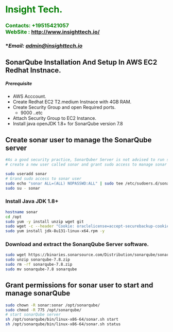 #  **<span style="color:green">Insight Tech.</span>**
### **<span style="color:green">Contacts: +19515421057<br> WebSite : <http://www.insighttech.io/></span>**
### **Email: admin@insighttech.io*


## SonarQube Installation And Setup In AWS EC2 Redhat Instnace.
##### Prerequisite
+ AWS Acccount.
+ Create Redhat EC2 T2.medium Instnace with 4GB RAM.
+ Create Security Group and open Required ports.
   + 9000 ..etc
+ Attach Security Group to EC2 Instance.
+ Install java openJDK 1.8+ for SonarQube version 7.8

## Create sonar user to manage the SonarQube server
```sh
#As a good security practice, SonarQuber Server is not advised to run sonar service as a root user, 
# create a new user called sonar and grant sudo access to manage sonar services as follows

sudo useradd sonar
# Grand sudo access to sonar user
sudo echo "sonar ALL=(ALL) NOPASSWD:ALL" | sudo tee /etc/sudoers.d/sonar
sudo su - sonar
```

### Install Java JDK 1.8+

``` sh
hostname sonar
cd /opt
sudo yum -y install unzip wget git
sudo wget -c --header "Cookie: oraclelicense=accept-securebackup-cookie" http://download.oracle.com/otn-pub/java/jdk/8u131-b11/d54c1d3a095b4ff2b6607d096fa80163/jdk-8u131-linux-x64.rpm
sudo yum install jdk-8u131-linux-x64.rpm -y
```
### Download and extract the SonarqQube Server software.
```sh
sudo wget https://binaries.sonarsource.com/Distribution/sonarqube/sonarqube-7.8.zip
sudo unzip sonarqube-7.8.zip
sudo rm -rf sonarqube-7.8.zip
sudo mv sonarqube-7.8 sonarqube
```

## Grant permissions for sonar user to start and manage sonarQube
```sh
sudo chown -R sonar:sonar /opt/sonarqube/
sudo chmod -R 775 /opt/sonarqube/
# start sonarQube server
sh /opt/sonarqube/bin/linux-x86-64/sonar.sh start 
sh /opt/sonarqube/bin/linux-x86-64/sonar.sh status
```

